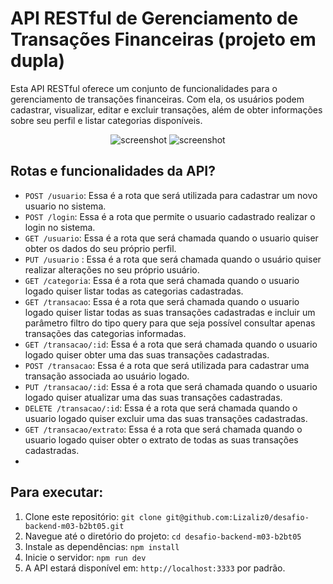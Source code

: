 # API RESTful de Gerenciamento de Transações Financeiras (projeto em dupla)

Esta API RESTful oferece um conjunto de funcionalidades para o gerenciamento de transações financeiras. Com ela, os usuários podem cadastrar, visualizar, editar e excluir transações, além de obter informações sobre seu perfil e listar categorias disponíveis.

<div align='center'>
  
![screenshot](https://github.com/Lizaliz0/desafio-backend-m03-b2bt05/blob/main/Screenshot_2.png) 
![screenshot](https://github.com/Lizaliz0/desafio-backend-m03-b2bt05/blob/main/Screenshot_3.png) 

</div>

## Rotas e funcionalidades da API?

- `POST /usuario`: Essa é a rota que será utilizada para cadastrar um novo usuario no sistema.
- `POST /login`: Essa é a rota que permite o usuario cadastrado realizar o login no sistema.
- `GET /usuario`: Essa é a rota que será chamada quando o usuario quiser obter os dados do seu próprio perfil.
- `PUT /usuario` : Essa é a rota que será chamada quando o usuário quiser realizar alterações no seu próprio usuário.
- `GET /categoria`: Essa é a rota que será chamada quando o usuario logado quiser listar todas as categorias cadastradas.
- `GET /transacao`: Essa é a rota que será chamada quando o usuario logado quiser listar todas as suas transações cadastradas e incluir um parâmetro filtro do tipo query para que seja possível consultar apenas transações das categorias informadas.
- `GET /transacao/:id`: Essa é a rota que será chamada quando o usuario logado quiser obter uma das suas transações cadastradas.
- `POST /transacao`: Essa é a rota que será utilizada para cadastrar uma transação associada ao usuário logado.
- `PUT /transacao/:id`: Essa é a rota que será chamada quando o usuario logado quiser atualizar uma das suas transações cadastradas. 
- `DELETE /transacao/:id`: Essa é a rota que será chamada quando o usuario logado quiser excluir uma das suas transações cadastradas.  
- `GET /transacao/extrato`: Essa é a rota que será chamada quando o usuario logado quiser obter o extrato de todas as suas transações cadastradas.
- 

## Para executar:

1. Clone este repositório: `git clone git@github.com:Lizaliz0/desafio-backend-m03-b2bt05.git`
2. Navegue até o diretório do projeto: `cd desafio-backend-m03-b2bt05`
3. Instale as dependências: `npm install`
4. Inicie o servidor: `npm run dev`
5. A API estará disponível em: `http://localhost:3333` por padrão.
